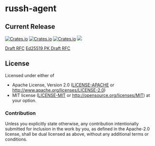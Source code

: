 # russh-agent
## Current Release
[![Crates.io](https://img.shields.io/crates/v/russh-agent.svg)](https://crates.io/crates/russh-agent)
[![Crates.io](https://img.shields.io/crates/l/russh-agent.svg)](https://crates.io/crates/russh-agent)
[![Crates.io](https://img.shields.io/crates/d/russh-agent.svg)](https://crates.io/crates/russh-agent)
![](https://github.com/rustyhorde/russh-agent/workflows/nightly/badge.svg)

[Draft RFC](https://tools.ietf.org/html/draft-miller-ssh-agent-00)
[Ed25519 PK Draft RFC](https://tools.ietf.org/html/draft-ietf-curdle-ssh-ed25519-00)

<!-- ## Build Status
|              |                                                                                   |
---------------|-----------------------------------------------------------------------------------|
| Travis       | [![Build Status](https://travis-ci.org/rustyhorde/russh-agent.svg?branch=master)](https://travis-ci.org/rustyhorde/russh-agent)|
| GitLab CI/CD | [![pipeline status](https://gitlab.com/rustyhorde/russh-agent/badges/master/pipeline.svg)](https://gitlab.com/rustyhorde/russh-agent/commits/master)|
| Appveyor     | [![Build status](https://ci.appveyor.com/api/projects/status/rcdjlx0sxvk3wnww/branch/master?svg=true)](https://ci.appveyor.com/project/CraZySacX/russh-agent/branch/master)|

## Code Coverage
[![codecov](https://codecov.io/gh/rustyhorde/russh-agent/branch/master/graph/badge.svg)](https://codecov.io/gh/rustyhorde/russh-agent) -->

## License

Licensed under either of
 * Apache License, Version 2.0 ([LICENSE-APACHE](LICENSE-APACHE) or http://www.apache.org/licenses/LICENSE-2.0)
 * MIT license ([LICENSE-MIT](LICENSE-MIT) or http://opensource.org/licenses/MIT)
at your option.

### Contribution

Unless you explicitly state otherwise, any contribution intentionally submitted
for inclusion in the work by you, as defined in the Apache-2.0 license, shall be dual licensed as above, without any
additional terms or conditions.
